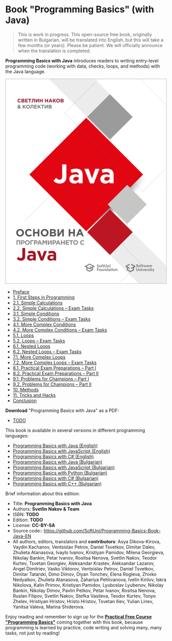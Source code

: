 # Book "Programming Basics" (with Java)

> This is work in progress. This open-source free book, originally written in Bulgarian, will be translated into English, but this will take a few months (or years). Please be patient. We will officially announce when the translation is completed.

**Programming Basics with Java** introduces readers to writing entry-level programming code (working with data, checks, loops, and methods) with the Java language.

<a href="#"><img src="/assets/Java-Programming-Basics-Book-Cover.png" alt="Programming Basics with Java Book - Cover" class="readme-book-cover-image"/></a>

* [Preface](chapter-00-preface.md)
* [1. First Steps in Programming](chapter-01-first-steps-in-programming.md)
* [2.1. Simple Calculations](chapter-02-simple-calculations.md)
* [2.2. Simple Calculations – Exam Tasks](chapter-02-simple-calculations-exam-problems.md)
* [3.1. Simple Conditions](chapter-03-simple-conditions.md)
* [3.2. Simple Conditions – Exam Tasks](chapter-03-simple-conditions-exam-problems.md)
* [4.1. More Complex Conditions](chapter-04-complex-conditions.md)
* [4.2. More Complex Conditions – Exam Tasks](chapter-04-complex-conditions-exam-problems.md)
* [5.1. Loops](chapter-05-loops.md)
* [5.2. Loops – Exam Tasks](chapter-05-loops-exam-problems.md)
* [6.1. Nested Loops](chapter-06-nested-loops.md)
* [6.2. Nested Loops – Exam Tasks](chapter-06-nested-loops-exam-problems.md)
* [7.1. More Complex Loops](chapter-07-complex-loops.md)
* [7.2. More Complex Loops – Exam Tasks](chapter-07-complex-loops-exam-problems.md)
* [8.1. Practical Exam Preparations – Part I](chapter-08-exam-preparation.md)
* [8.2. Practical Exam Preparations – Part II](chapter-08-exam-preparation-part-2.md)
* [9.1. Problems for Champions – Part I](chapter-09-problems-for-champions.md)
* [9.2. Problems for Champions – Part II](chapter-09-problems-for-champions-part-2.md)
* [10. Methods](chapter-10-methods.md)
* [11. Tricks and Hacks](chapter-11-tricks-and-hacks.md)
* [Conclusion](chapter-12-conclusion.md)

**Download** "Programming Basics with Java" as a PDF:
* <a href="#">TODO</a>

This book is available in several versions in different programming languages:
* [Programming Basics with Java (English)](https://java-book.softuni.org)
* [Programming Basics with JavaScript (English)](https://js-book.softuni.org)
* [Programming Basics with C# (English)](https://csharp-book.softuni.org)
* [Programming Basics with Java (Bulgarian)](https://java-book.softuni.bg)
* [Programming Basics with JavaScript (Bulgarian)](https://js-book.softuni.bg)
* [Programming Basics with Python (Bulgarian)](https://python-book.softuni.bg)
* [Programming Basics with C# (Bulgarian)](https://csharp-book.softuni.bg)
* [Programming Basics with C++ (Bulgarian)](https://cpp-book.softuni.bg)

Brief information about this edition:
* Title: **Programming Basics with Java**
* Authors: **Svetlin Nakov & Team**
* ISBN: **TODO**
* Edition: **TODO**
* License: **CC-BY-SA**
* Source code:: https://github.com/SoftUni/Programming-Basics-Book-Java-EN
* All authors, editors, translators and **contributors**: Asya Dikova-Kirova, Vaydin Kachanov, Ventsislav Petrov, Daniel Tsvetkov, Dimitar Dalev, Zhulieta Atanasova, Ivaylo Ivanov, Kristiyan Pamidov, Milena Georgieva, Nikolay Bankin, Petar Ivanov, Rositsa Nenova, Svetlin Nakov, Teodor Kurtev, Tsvetan Georgiev, Aleksandar Krastev, Aleksandar Lazarov, Angel Dimitriev, Vasko Viktorov, Ventsislav Petrov, Daniel Tsvetkov, Dimitar Tatarski, Dimo Dimov, Diyan Tonchev, Elena Rogleva, Zhivko Nedyalkov, Zhulieta Atanasova, Zahariya Pehlivanova, Ivelin Kirilov, Iskra Nikolova, Kalin Primov, Kristiyan Pamidov, Lyuboslav Lyubenov, Nikolay Bankin, Nikolay Dimov, Pavlin Petkov, Petar Ivanov, Rositsa Nenova, Ruslan Filipov, Svetlin Nakov, Stefka Vasileva, Teodor Kurtev, Tonyo Zhelev, Hristiyan Hristov, Hristo Hristov, Tsvetan Iliev, Yulian Linev, Yanitsa Valeva, Marina Shiderova.

Enjoy reading and remember to sign up for the [**Practical Free Course "Programming Basics"**](https://softuni.org/apply) coming together with this book, because programming is learned by practice, code writing and solving many, many tasks, not just by reading!
